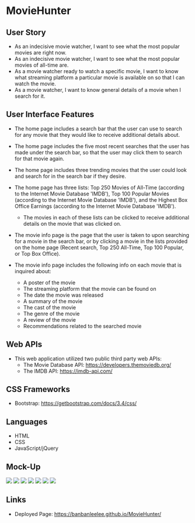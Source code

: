 # MovieHunter

## User Story

* As an indecisive movie watcher, I want to see what the most popular movies are right now.
* As an indecisive movie watcher, I want to see what the most popular movies of all-time are.
* As a movie watcher ready to watch a specific movie, I want to know what streaming platform a particular movie is available on so that I can watch the movie.
* As a movie watcher, I want to know general details of a movie when I search for it. 

## User Interface Features

* The home page includes a search bar that the user can use to search for any movie that they would like to receive additional details about.
* The home page includes the five most recent searches that the user has made under the search bar, so that the user may click them to search for that movie again. 
* The home page includes three trending movies that the user could look and search for in the search bar if they desire.
* The home page has three lists: Top 250 Movies of All-Time (according to the Internet Movie Database 'IMDB'), Top 100 Popular Movies (according to the Internet Movie Database 'IMDB'), and the Highest Box Office Earnings (according to the Internet Movie Database 'IMDB').
    * The movies in each of these lists can be clicked to receive additional details on the movie that was clicked on.


*  The movie info page is the page that the user is taken to upon searching for a movie in the search bar, or by clicking a movie in the lists provided on the home page (Recent search, Top 250 All-Time, Top 100 Popular, or Top Box Office).
* The movie info page includes the following info on each movie that is inquired about:
    * A poster of the movie
    * The streaming platform that the movie can be found on
    * The date the movie was released
    * A summary of the movie
    * The cast of the movie
    * The genre of the movie
    * A review of the movie
    * Recommendations related to the searched movie

## Web APIs
* This web application utilized two public third party web APIs:
    * The Movie Database API: https://developers.themoviedb.org/
    * The IMDB API: https://imdb-api.com/

## CSS Frameworks
* Bootstrap: https://getbootstrap.com/docs/3.4/css/

## Languages
* HTML
* CSS
* JavaScript/jQuery

## Mock-Up

![](./images/Mock-Up-1.png)
![](./images/Mock-Up-2.png)
![](./images/Mock-Up-3.png)
![](./images/Mock-Up-4.png)
![](./images/Mock-Up-5.png)
![](./images/Mock-Up-6.png)
![](./images/Mock-Up-7.png)


## Links
* Deployed Page: https://banbanleelee.github.io/MovieHunter/
